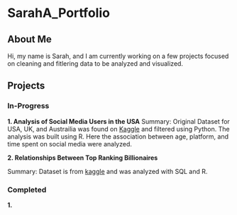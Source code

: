 # SarahA_Portfolio
## About Me
Hi, my name is Sarah, and I am currently working on a few projects focused on cleaning and fitlering data to be analyzed and visualized.

## Projects

### In-Progress
**1. Analysis of Social Media Users in the USA**
Summary: Original Dataset for USA, UK, and Austrailia was found on [Kaggle](https://www.kaggle.com/datasets/imyjoshua/average-time-spent-by-a-user-on-social-media) and filtered using Python. The analysis was built using R. Here the association between age, platform, and time spent on social media were analyzed.

**2. Relationships Between Top Ranking Billionaires**

Summary: Dataset is from [kaggle](https://www.kaggle.com/datasets/endofnight17j03/billionaires-statistics-dataset) and was analyzed with SQL and R. 

### Completed
**1.**
